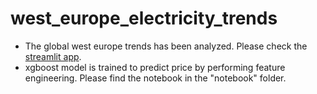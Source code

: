 # west_europe_electricity_trends

- The global west europe trends has been analyzed. Please check the [streamlit app](https://westeuropeelectricitytrends-1z8oewptah2.streamlit.app/).
- xgboost model is trained to predict price by performing feature engineering. Please find the notebook in the "notebook" folder. 